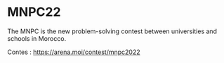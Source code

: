 # MNPC22
The MNPC is the new problem-solving contest between universities and schools in Morocco.

Contes : https://arena.moi/contest/mnpc2022
